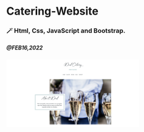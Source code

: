 # Catering-Website

### 🪄 Html, Css, JavaScript and Bootstrap.

##### @FEB16,2022

<img src="./README_images/ScreenImg-1.png" style="display: inline-block; max-width: 350px">
